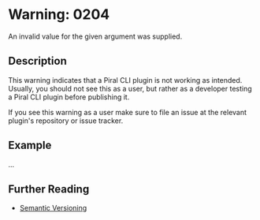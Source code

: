 # Warning: 0204

An invalid value for the given argument was supplied.

## Description

This warning indicates that a Piral CLI plugin is not working as intended. Usually,
you should not see this as a user, but rather as a developer testing a Piral CLI
plugin before publishing it.

If you see this warning as a user make sure to file an issue at the relevant plugin's
repository or issue tracker.

## Example

...

## Further Reading

- [Semantic Versioning](https://semver.org)
